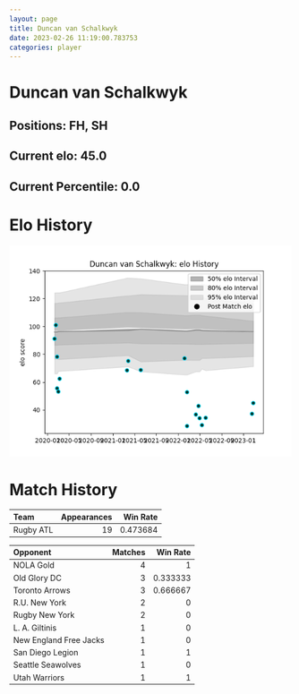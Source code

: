 ```yaml
---  
layout: page  
title: Duncan van Schalkwyk  
date: 2023-02-26 11:19:00.783753  
categories: player  
---
```

# Duncan van Schalkwyk

## Positions: FH, SH

## Current elo: 45.0

## Current Percentile: 0.0

# Elo History


![elo history](history_DuncanvanSchalkwyk.png)
# Match History


| Team      |   Appearances |   Win Rate |
|:----------|--------------:|-----------:|
| Rugby ATL |            19 |   0.473684 |

| Opponent               |   Matches |   Win Rate |
|:-----------------------|----------:|-----------:|
| NOLA Gold              |         4 |   1        |
| Old Glory DC           |         3 |   0.333333 |
| Toronto Arrows         |         3 |   0.666667 |
| R.U. New York          |         2 |   0        |
| Rugby New York         |         2 |   0        |
| L. A. Giltinis         |         1 |   0        |
| New England Free Jacks |         1 |   0        |
| San Diego Legion       |         1 |   1        |
| Seattle Seawolves      |         1 |   0        |
| Utah Warriors          |         1 |   1        |